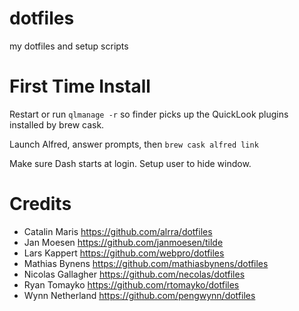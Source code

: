 dotfiles
========

my dotfiles and setup scripts

First Time Install
==================

Restart or run `qlmanage -r` so finder picks up the QuickLook plugins installed by brew cask.

Launch Alfred, answer prompts, then `brew cask alfred link`

Make sure Dash starts at login. Setup user to hide window.

Credits
=======

* Catalin Maris <https://github.com/alrra/dotfiles>
* Jan Moesen <https://github.com/janmoesen/tilde>
* Lars Kappert <https://github.com/webpro/dotfiles>
* Mathias Bynens <https://github.com/mathiasbynens/dotfiles>
* Nicolas Gallagher <https://github.com/necolas/dotfiles>
* Ryan Tomayko <https://github.com/rtomayko/dotfiles>
* Wynn Netherland <https://github.com/pengwynn/dotfiles>
